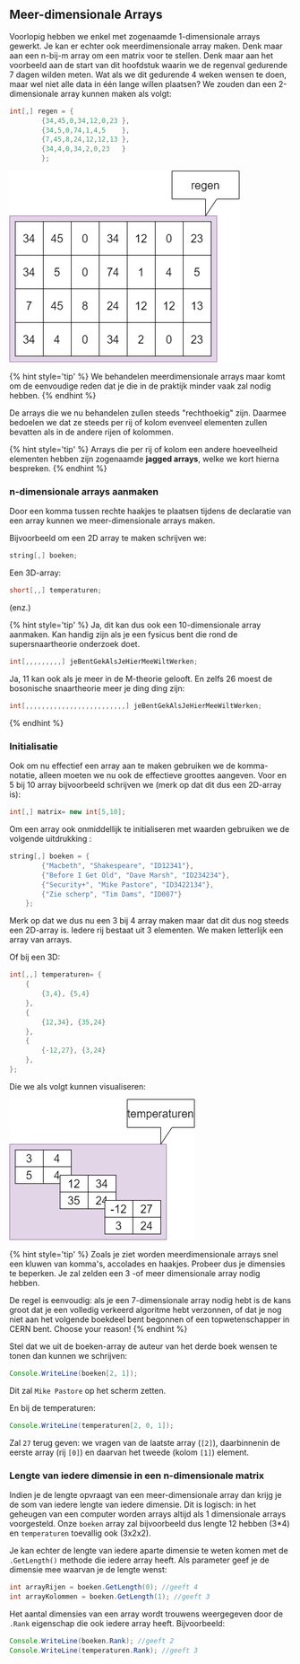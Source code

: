 ## Meer-dimensionale Arrays
Voorlopig hebben we enkel met zogenaamde 1-dimensionale arrays gewerkt. Je kan er echter ook meerdimensionale array maken. Denk maar aan een n-bij-m array om een matrix voor te stellen. Denk maar aan het voorbeeld aan de start van dit hoofdstuk waarin we de regenval gedurende 7 dagen wilden meten. Wat als we dit gedurende 4 weken wensen te doen, maar wel niet alle data in één lange willen plaatsen? We zouden dan een 2-dimensionale array kunnen maken als volgt:

```java
int[,] regen = {
        {34,45,0,34,12,0,23 },
        {34,5,0,74,1,4,5    },
        {7,45,8,24,12,12,13 },
        {34,4,0,34,2,0,23   }
        };
```

<!--- {width:60%} --->
![Een tweedimensionale array](../assets/5_arrays/2d.png)

{% hint style='tip' %}
We behandelen meerdimensionale arrays maar komt om de eenvoudige reden dat je die in de praktijk minder vaak zal nodig hebben.
{% endhint %}

De arrays die we nu behandelen zullen steeds "rechthoekig" zijn. Daarmee bedoelen we dat ze steeds per rij of kolom evenveel elementen zullen bevatten als in de andere rijen of kolommen. 

{% hint style='tip' %}
Arrays die per rij of kolom een andere hoeveelheid elementen hebben zijn zogenaamde **jagged arrays**, welke we kort hierna bespreken.
{% endhint %}

### n-dimensionale arrays aanmaken
Door een komma tussen rechte haakjes te plaatsen tijdens de declaratie van een array kunnen we meer-dimensionale arrays maken. 

Bijvoorbeeld om een 2D array te maken schrijven we:

```java
string[,] boeken;
```

Een 3D-array:
```java
short[,,] temperaturen;
```
(enz.)

{% hint style='tip' %}
Ja, dit kan dus ook een 10-dimensionale array aanmaken. Kan handig zijn als je een fysicus bent die rond de supersnaartheorie onderzoek doet.
<!---{line-numbers:false}--->
```java
int[,,,,,,,,,] jeBentGekAlsJeHierMeeWiltWerken;
```
Ja, 11 kan ook als je meer in de M-theorie gelooft. En zelfs 26 moest de bosonische snaartheorie meer je ding ding zijn:
<!---{line-numbers:false}--->
```java
int[,,,,,,,,,,,,,,,,,,,,,,,,,] jeBentGekAlsJeHierMeeWiltWerken;
```

{% endhint %}

### Initialisatie

Ook om nu effectief een array aan te maken gebruiken we de komma-notatie, alleen moeten we nu ook de effectieve groottes aangeven. Voor en 5 bij 10 array bijvoorbeeld schrijven we (merk op dat dit dus een 2D-array is):

```java
int[,] matrix= new int[5,10];
```

Om een array ook onmiddellijk te initialiseren met waarden gebruiken we de volgende uitdrukking :

```java
string[,] boeken = {
        {"Macbeth", "Shakespeare", "ID12341"},
        {"Before I Get Old", "Dave Marsh", "ID234234"},
        {"Security+", "Mike Pastore", "ID3422134"},
        {"Zie scherp", "Tim Dams", "ID007"}
    };
```

Merk op dat we dus nu een 3 bij 4 array maken maar dat dit dus nog steeds een 2D-array is. Iedere rij bestaat uit 3 elementen. We maken letterlijk een array van arrays.

<!---{pagebreak} --->

Of bij een 3D:
```java
int[,,] temperaturen= {
    {
        {3,4}, {5,4}
    },
    {
        {12,34}, {35,24}
    },
    {
        {-12,27}, {3,24}
    },
};
```

Die we als volgt kunnen visualiseren:

<!--- {width:65%} --->
![De derde dimensie bestaat uit 3 2-dimensionale 2 bij 2 arrays...](../assets/5_arrays/3D.png)

{% hint style='tip' %}
Zoals je ziet worden meerdimensionale arrays snel een kluwen van komma's, accolades en haakjes. Probeer dus je dimensies te beperken. Je zal zelden een 3 -of meer dimensionale array nodig hebben. 

De regel is eenvoudig: als je een 7-dimensionale array nodig hebt is de kans groot dat je een  volledig verkeerd algoritme hebt verzonnen, of dat je nog niet aan het volgende boekdeel bent begonnen of een topwetenschapper in CERN bent. Choose your reason!
{% endhint %}

<!---{pagebreak} --->

Stel dat we uit de boeken-array de auteur van het derde boek wensen te tonen dan kunnen we schrijven:

```java
Console.WriteLine(boeken[2, 1]);
```

Dit zal ``Mike Pastore`` op het scherm zetten.

En bij de temperaturen:
```java
Console.WriteLine(temperaturen[2, 0, 1]);
```
Zal ``27`` terug geven: we vragen van de laatste array (``[2]``), daarbinnenin de eerste array (rij ``[0]``) en daarvan het tweede (kolom ``[1]``) element.

### Lengte van iedere dimensie in een n-dimensionale matrix

Indien je de lengte opvraagt van een meer-dimensionale array dan krijg je de som van iedere lengte van iedere dimensie. Dit is logisch: in het geheugen van een computer worden arrays altijd als 1 dimensionale arrays voorgesteld. Onze ``boeken`` array zal bijvoorbeeld dus lengte 12 hebben (3*4) en ``temperaturen`` toevallig ook (3x2x2). 

Je kan echter de lengte van iedere aparte dimensie te weten komen met de ``.GetLength()`` methode die iedere array heeft. Als parameter geef je de dimensie mee waarvan je de lengte wenst:

```java
int arrayRijen = boeken.GetLength(0); //geeft 4 
int arrayKolommen = boeken.GetLength(1); //geeft 3
```

Het aantal dimensies van een array wordt trouwens weergegeven door de ``.Rank`` eigenschap die ook iedere array heeft. Bijvoorbeeld:

```java
Console.WriteLine(boeken.Rank); //geeft 2
Console.WriteLine(temperaturen.Rank); //geeft 3
```

